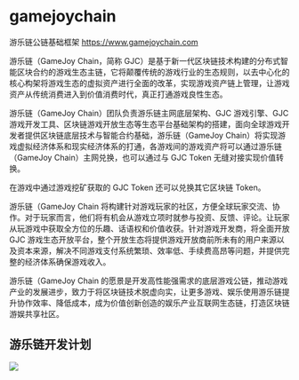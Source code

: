 # gamejoychain
游乐链公链基础框架 https://www.gamejoychain.com

游乐链（GameJoy Chain，简称 GJC）是基于新一代区块链技术构建的分布式智能区块合约的游戏生态主链，它将颠覆传统的游戏行业的生态规则，以去中心化的核心构架将游戏生态的虚拟资产进行全面的改革，实现游戏资产链上管理，让游戏资产从传统消费进入到价值消费时代，真正打通游戏良性生态。

游乐链（GameJoy Chain）团队负责游乐链主网底层架构、GJC 游戏引擎、GJC 游戏开发工具、区块链游戏开放生态等生态平台基础架构的搭建，面向全球游戏开发者提供区块链底层技术与智能合约基础，游乐链（GameJoy Chain）将实现游戏虚拟经济体系和现实经济体系的打通，各游戏间的游戏资产将可以通过游乐链（GameJoy Chain）主网兑换，也可以通过与 GJC Token 无缝对接实现价值转换。

在游戏中通过游戏挖矿获取的 GJC Token 还可以兑换其它区块链 Token。

游乐链（GameJoy Chain 将构建针对游戏玩家的社区，方便全球玩家交流、协作。对于玩家而言，他们将有机会从游戏立项时就参与投资、反馈、评论。让玩家从玩游戏中获取全方位的乐趣、话语权和价值收获。针对游戏开发商，将全面开放 GJC 游戏生态开放平台，整个开放生态将提供游戏开放商前所未有的用户来源以及资本来源，解决不同游戏支付系统繁琐、效率低、手续费高昂等问题，并提供完整的经济体系确保游戏收入。

游乐链（GameJoy Chain 的愿景是开发高性能强需求的底层游戏公链，推动游戏产业的发展进步，致力于将区块链技术脱虚向实，让更多游戏、娱乐使用游乐链提升协作效率、降低成本，成为价值创新创造的娱乐产业互联网生态链，打造区块链游娱共享社区。

## 游乐链开发计划 ##
![](https://i.imgur.com/SiBt0uE.png)